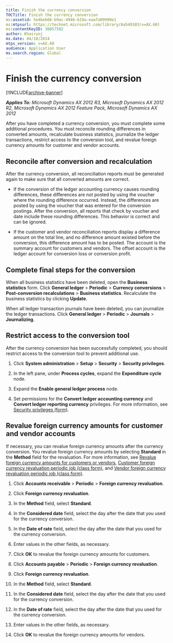 ```yaml
---
title: Finish the currency conversion
TOCTitle: Finish the currency conversion
ms:assetid: 5e4beb66-b9ac-4946-b19a-eaafa09990e1
ms:mtpsurl: https://technet.microsoft.com/library/Aa549103(v=AX.60)
ms:contentKeyID: 36057582
author: Khairunj
ms.date: 04/18/2014
mtps_version: v=AX.60
audience: Application User
ms.search.region: Global
---
```


# Finish the currency conversion 


[!INCLUDE[archive-banner](includes/archive-banner.md)]


_**Applies To:** Microsoft Dynamics AX 2012 R3, Microsoft Dynamics AX 2012 R2, Microsoft Dynamics AX 2012 Feature Pack, Microsoft Dynamics AX 2012_

After you have completed a currency conversion, you must complete some additional procedures. You must reconcile rounding differences in converted amounts, recalculate business statistics, journalize the ledger transactions, restrict access to the conversion tool, and revalue foreign currency amounts for customer and vendor accounts.

## Reconcile after conversion and recalculation

After the currency conversion, all reconciliation reports must be generated again to make sure that all converted amounts are correct.

  - If the conversion of the ledger accounting currency causes rounding differences, these differences are not posted by using the voucher where the rounding difference occurred. Instead, the differences are posted by using the voucher that was entered for the conversion postings. After the conversion, all reports that check by voucher and date include these rounding differences. This behavior is correct and can be ignored.

  - If the customer and vendor reconciliation reports display a difference amount on the total line, and no difference amount existed before the conversion, this difference amount has to be posted. The account is the summary account for customers and vendors. The offset account is the ledger account for conversion loss or conversion profit.

## Complete final steps for the conversion

When all business statistics have been deleted, open the **Business statistics** form. Click **General ledger** \> **Periodic** \> **Currency conversions** \> **Post-conversion recalculations** \> **Business statistics**. Recalculate the business statistics by clicking **Update**.

When all ledger transaction journals have been deleted, you can journalize the ledger transactions. Click **General ledger** \> **Periodic** \> **Journals** \> **Journalizing**.

## Restrict access to the conversion tool

After the currency conversion has been successfully completed, you should restrict access to the conversion tool to prevent additional use.

1.  Click **System administration** \> **Setup** \> **Security** \> **Security privileges**.

2.  In the left pane, under **Process cycles**, expand the **Expenditure cycle** node.

3.  Expand the **Enable general ledger process** node.

4.  Set permissions for the **Convert ledger accounting currency** and **Convert ledger reporting currency** privileges. For more information, see [Security privileges (form)](https://technet.microsoft.com/library/hh209366\(v=ax.60\)).

## Revalue foreign currency amounts for customer and vendor accounts

If necessary, you can revalue foreign currency amounts after the currency conversion. You revalue foreign currency amounts by selecting **Standard** in the **Method** field for the revaluation. For more information, see [Revalue foreign currency amounts for customers or vendors](revalue-foreign-currency-amounts-for-customers-or-vendors.md), [Customer foreign currency revaluation periodic job (class form)](https://technet.microsoft.com/library/aa574761\(v=ax.60\)), and [Vendor foreign currency revaluation periodic job (class form)](https://technet.microsoft.com/library/aa554435\(v=ax.60\)).

1.  Click **Accounts receivable** \> **Periodic** \> **Foreign currency revaluation**.

2.  Click **Foreign currency revaluation**.

3.  In the **Method** field, select **Standard**.

4.  In the **Considered date** field, select the day after the date that you used for the currency conversion.

5.  In the **Date of rate** field, select the day after the date that you used for the currency conversion.

6.  Enter values in the other fields, as necessary.

7.  Click **OK** to revalue the foreign currency amounts for customers.

8.  Click **Accounts payable** \> **Periodic** \> **Foreign currency revaluation**.

9.  Click **Foreign currency revaluation**.

10. In the **Method** field, select **Standard**.

11. In the **Considered date** field, select the day after the date that you used for the currency conversion.

12. In the **Date of rate** field, select the day after the date that you used for the currency conversion.

13. Enter values in the other fields, as necessary.

14. Click **OK** to revalue the foreign currency amounts for vendors.

  


